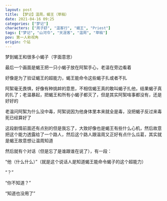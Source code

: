 ```yaml
---
layout: post
title: 【梦记】温周，蝎王（草稿）
date: 2021-04-16 09:25
categories: ["梦记"]
characters: ["周子舒", "温客行", "蝎王", "Priest"]
tags: ["梦记", "山河令", "天涯客", "温周", "草稿"]
pov: 第一人称视角
origin: 个站
---
```


梦到蝎王和很多小蝎子（字面意思）

最后一个画面是蝎王把一只小蝎子放在阿絮手心，老温在旁边看着

好像是为了验证蝎王的超能力，蝎王能命令这些蝎子扎或者不扎

阿絮毫无畏惧，好像有种挑衅的意思，不相信蝎王真的敢叫蝎子扎他，结果蝎子真的扎了；老温暴起，把蝎王和所有小蝎子都灭了，但是其实阿絮啥事都没有，还是好好的

老温问阿絮为什么没中毒，阿絮说因为他身体里本来就全是毒，没把蝎子反过来毒死已经算好了

这段剧情前面还有点别的但是我忘了，大致好像也是蝎王有些什么心机，然后故意把这个能力透露给了一个路人，然后这个路人跟温周又正好有点什么瓜葛，其实就是蝎王故意想让温周知道

然后就有个对话（但是忘了是谁跟谁在说了），有一段：

“他（什么什么）”（就是这个说话人是知道蝎王能命令蝎子的这个超能力）

“？”

“你不知道？”

“知道也没用了”
